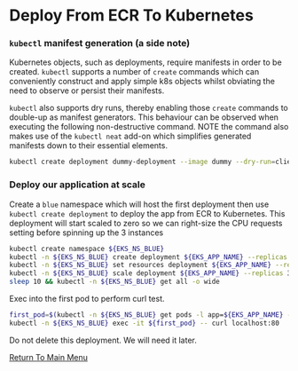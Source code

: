 # Deploy From ECR To Kubernetes

### `kubectl` manifest generation (a side note)

Kubernetes objects, such as deployments, require manifests in order to be created. `kubectl` supports a number of `create` commands which can conveniently construct and apply simple k8s objects whilst obviating the need to observe or persist their manifests.

`kubectl` also supports dry runs, thereby enabling those `create` commands to double-up as manifest generators. This behaviour can be observed when executing the following non-destructive command. NOTE the command also makes use of the `kubectl neat` add-on which simplifies generated manifests down to their essential elements.
```bash
kubectl create deployment dummy-deployment --image dummy --dry-run=client -o yaml | kubectl neat
```

### Deploy our application at scale

Create a `blue` namespace which will host the first deployment then use `kubectl create deployment` to deploy the app from ECR to Kubernetes.
This deployment will start scaled to zero so we can right-size the CPU requests setting before spinning up the 3 instances
```bash
kubectl create namespace ${EKS_NS_BLUE}
kubectl -n ${EKS_NS_BLUE} create deployment ${EKS_APP_NAME} --replicas 0 --image ${EKS_APP_ECR_REPO}:${EKS_APP_VERSION} # begin with zero replicas
kubectl -n ${EKS_NS_BLUE} set resources deployment ${EKS_APP_NAME} --requests=cpu=200m                                  # right-size the pods
kubectl -n ${EKS_NS_BLUE} scale deployment ${EKS_APP_NAME} --replicas 3                                                 # start 3 instances
sleep 10 && kubectl -n ${EKS_NS_BLUE} get all -o wide                                                                   # inspect objects
```

Exec into the first pod to perform curl test.
```bash
first_pod=$(kubectl -n ${EKS_NS_BLUE} get pods -l app=${EKS_APP_NAME} -o name | head -1)
kubectl -n ${EKS_NS_BLUE} exec -it ${first_pod} -- curl localhost:80
```

Do not delete this deployment. We will need it later.

[Return To Main Menu](/README.md)
